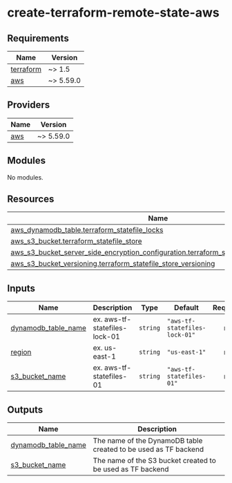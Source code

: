 # create-terraform-remote-state-aws

## Requirements

| Name | Version |
|------|---------|
| <a name="requirement_terraform"></a> [terraform](#requirement\_terraform) | ~> 1.5 |
| <a name="requirement_aws"></a> [aws](#requirement\_aws) | ~> 5.59.0 |

## Providers

| Name | Version |
|------|---------|
| <a name="provider_aws"></a> [aws](#provider\_aws) | ~> 5.59.0 |

## Modules

No modules.

## Resources

| Name | Type |
|------|------|
| [aws_dynamodb_table.terraform_statefile_locks](https://registry.terraform.io/providers/hashicorp/aws/latest/docs/resources/dynamodb_table) | resource |
| [aws_s3_bucket.terraform_statefile_store](https://registry.terraform.io/providers/hashicorp/aws/latest/docs/resources/s3_bucket) | resource |
| [aws_s3_bucket_server_side_encryption_configuration.terraform_statefile_store_encryption](https://registry.terraform.io/providers/hashicorp/aws/latest/docs/resources/s3_bucket_server_side_encryption_configuration) | resource |
| [aws_s3_bucket_versioning.terraform_statefile_store_versioning](https://registry.terraform.io/providers/hashicorp/aws/latest/docs/resources/s3_bucket_versioning) | resource |

## Inputs

| Name | Description | Type | Default | Required |
|------|-------------|------|---------|:--------:|
| <a name="input_dynamodb_table_name"></a> [dynamodb\_table\_name](#input\_dynamodb\_table\_name) | ex. aws-tf-statefiles-lock-01 | `string` | `"aws-tf-statefiles-lock-01"` | no |
| <a name="input_region"></a> [region](#input\_region) | ex. us-east-1 | `string` | `"us-east-1"` | no |
| <a name="input_s3_bucket_name"></a> [s3\_bucket\_name](#input\_s3\_bucket\_name) | ex. aws-tf-statefiles-01 | `string` | `"aws-tf-statefiles-01"` | no |

## Outputs

| Name | Description |
|------|-------------|
| <a name="output_dynamodb_table_name"></a> [dynamodb\_table\_name](#output\_dynamodb\_table\_name) | The name of the DynamoDB table created to be used as TF backend |
| <a name="output_s3_bucket_name"></a> [s3\_bucket\_name](#output\_s3\_bucket\_name) | The name of the S3 bucket created to be used as TF backend |